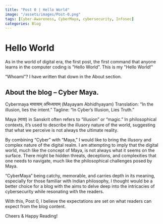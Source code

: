 ```yaml
---
title: "Post 0 | Hello World"
image: "/assets/images/Post-0.png"
tags: [Cyber-Awareness, CyberMaya, cybersecurity, Infosec]
categories: Blog
---
```

# Hello World

As in the world of digital era, the first post, the first command that anyone learns in the computer coding is "Hello World". This is my "Hello World!"

“Whoami”? I have written that down in the About section.

## About the blog – Cyber Maya.

Cybermaya
मायायाम् अभिध्यायाम् (Mayayam Abhidhyayam)
Translation: “In the illusion, lies the intent.”
Tagline: “In Cyber’s Illusion, Lies Truth.”

Maya (माया) in Sanskrit often refers to “illusion” or “magic.” In philosophical contexts, it’s used to describe the illusory nature of the world, suggesting that what we perceive is not always the ultimate reality.

By combining “Cyber” with “Maya,” I would like to bring the illusory and complex nature of the digital realm. I am attempting to imply that the digital world, much like the concept of Maya, is not always what it seems on the surface. There might be hidden threats, deceptions, and complexities that one needs to navigate, much like the philosophical challenges posed by Maya.

“CyberMaya” being catchy, memorable, and carries depth in its meaning, especially for those familiar with Indian philosophy, I thought would be a better choice for a blog with the aims to delve deep into the intricacies of cybersecurity while resonating with the readers.

With this, Post 0, I believe the expectations are set on what readers can expect from the blog content.

Cheers & Happy Reading!